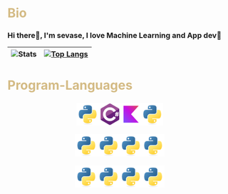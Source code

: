<h1 style="color: rgb(212, 187, 133)">Bio<h3/>
Hi there👋, I'm sevase, I love Machine Learning and App dev🌱

<!--
**SeVaSe/SeVaSe** is a ✨ _special_ ✨ repository because its `README.md` (this file) appears on your GitHub profile.

Here are some ideas to get you started:

- 🔭 I’m currently working on ...
- 🌱 I’m currently learning ...
- 👯 I’m looking to collaborate on ...
- 🤔 I’m looking for help with ...
- 💬 Ask me about ...
- 📫 How to reach me: ...
- 😄 Pronouns: ...
- ⚡ Fun fact: ...
-->
  
  
  <!--Table Info-->
| ![Stats](https://github-readme-stats.vercel.app/api?username=SeVaSe&show_icons=true&count_private=true&theme=gotham&border_radius=30&include_all_commits=true) |  [![Top Langs](https://github-readme-stats.vercel.app/api/top-langs/?username=SeVaSe&layout=compact&theme=gotham&border_radius=30&hide=pascal,c,jupyter%20notebook)](https://github.com/SeVaSe?tab=repositories) |
|---|---|

  
  <!--Prog-Lang-->
<h1 style="color: rgb(212, 187, 133)">Program-Languages<h3/>
  
  <div style="display: flex; flex-direction: row; justify-content: center; padding-bottom: 20px">
    <img width="50px" src="https://raw.githubusercontent.com/devicons/devicon/master/icons/python/python-original.svg"/>
    <img width="50px" src="https://raw.githubusercontent.com/devicons/devicon/master/icons/csharp/csharp-original.svg"/>
    <img width="45px" src="https://raw.githubusercontent.com/devicons/devicon/master/icons/kotlin/kotlin-original.svg"/>
    <img width="50px" src="https://raw.githubusercontent.com/devicons/devicon/master/icons/python/python-original.svg"/>
  </div>
  
  <div style="display: flex; flex-direction: row; justify-content: center; padding-bottom: 20px">
    <img width="50px" src="https://raw.githubusercontent.com/devicons/devicon/master/icons/python/python-original.svg"/>
    <img width="50px" src="https://raw.githubusercontent.com/devicons/devicon/master/icons/python/python-original.svg"/>
    <img width="50px" src="https://raw.githubusercontent.com/devicons/devicon/master/icons/python/python-original.svg"/>
    <img width="50px" src="https://raw.githubusercontent.com/devicons/devicon/master/icons/python/python-original.svg"/>
  </div>
  
  <div style="display: flex; flex-direction: row; justify-content: center; padding-bottom: 20px">
    <img width="50px" src="https://raw.githubusercontent.com/devicons/devicon/master/icons/python/python-original.svg"/>
    <img width="50px" src="https://raw.githubusercontent.com/devicons/devicon/master/icons/python/python-original.svg"/>
    <img width="50px" src="https://raw.githubusercontent.com/devicons/devicon/master/icons/python/python-original.svg"/>
    <img width="50px" src="https://raw.githubusercontent.com/devicons/devicon/master/icons/python/python-original.svg"/>
  </div>



  


  
  
  
  
  
  
  
  
  
  
  
  
  
  
  
  
  
  
  
  
  
  
  
  
  
  
  
  
  
  
  
  
  
  
  
  
  
  
  
  
  
  
  
  
  
  
  
  
  
  
  
  
  
  
  
  
  
  
  
  
  
  
  
  
  
  
  
  
  
  
  
  
 
  
